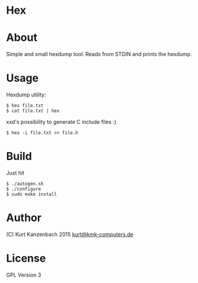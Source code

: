 # Hex #

# About #

Simple and small hexdump tool. Reads from STDIN and prints the
hexdump.

# Usage #

Hexdump utility:

    $ hex file.txt
    $ cat file.txt | hex

xxd's possibility to generate C include files :)

    $ hex -i file.txt >> file.h


# Build #

Just hit

    $ ./autogen.sh
    $ ./configure
    $ sudo make install

# Author #

(C) Kurt Kanzenbach 2015 <kurt@kmk-computers.de>

# License #

GPL Version 3
